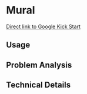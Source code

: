 # Mural

[Direct link to Google Kick Start](https://codingcompetitions.withgoogle.com/kickstart/round/0000000000050ee2/000000000005118a)

## Usage

## Problem Analysis

## Technical Details

